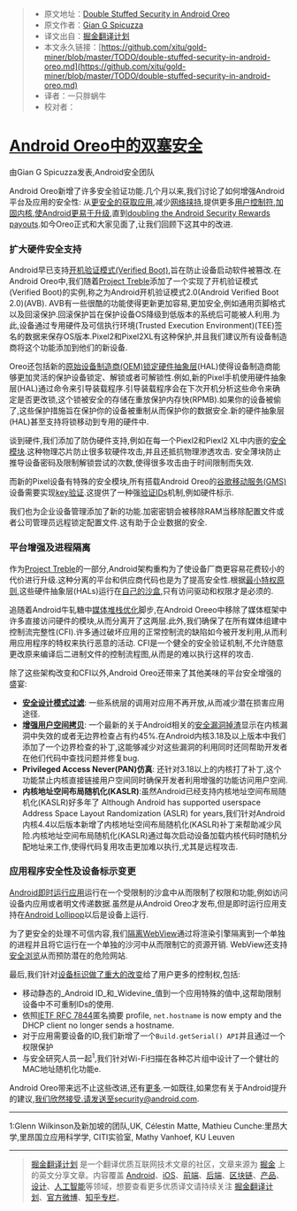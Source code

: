 > * 原文地址：[Double Stuffed Security in Android Oreo](https://android-developers.googleblog.com/2017/12/double-stuffed-security-in-android-oreo.html)
> * 原文作者：[Gian G Spicuzza](https://android-developers.googleblog.com/2017/12/double-stuffed-security-in-android-oreo.html)
> * 译文出自：[掘金翻译计划](https://github.com/xitu/gold-miner)
> * 本文永久链接：[https://github.com/xitu/gold-miner/blob/master/TODO/double-stuffed-security-in-android-oreo.md](https://github.com/xitu/gold-miner/blob/master/TODO/double-stuffed-security-in-android-oreo.md)
> * 译者：一只胖蜗牛
> * 校对者：

# [Android Oreo中的双塞安全](https://android-developers.googleblog.com/2017/12/double-stuffed-security-in-android-oreo.html)

由Gian G Spicuzza发表,Android安全团队

Android Oreo新增了许多安全验证功能.几个月以来,我们讨论了如何增强Android平台及应用的安全性: 从[更安全的获取应用](https://android-developers.googleblog.com/2017/08/making-it-safer-to-get-apps-on-android-o.html),减少[网络挟持](https://android-developers.googleblog.com/2017/04/android-o-to-drop-insecure-tls-version.html),提供更多[用户控制符](https://android-developers.googleblog.com/2017/04/changes-to-device-identifiers-in.html),[加固内核](https://android-developers.googleblog.com/2017/08/hardening-kernel-in-android-oreo.html),[使Android更易于升级](https://android-developers.googleblog.com/2017/07/shut-hal-up.html),直到[doubling the Android Security Rewards payouts](https://android-developers.googleblog.com/2017/06/2017-android-security-rewards.html).如今Oreo正式和大家见面了,让我们回顾下这其中的改进.  

### 扩大硬件安全支持

Android早已支持[开机验证模式(Verified Boot)](https://source.android.com/security/verifiedboot/),旨在防止设备启动软件被篡改.在Android Oreo中,我们随着[Project Treble](https://source.android.com/devices/architecture/treble)添加了一个实现了开机验证模式(Verified Boot)的实例,称之为Android开机验证模式2.0(Android Verified Boot 2.0)(AVB). AVB有一些很酷的功能使得更新更加容易,更加安全,例如通用页脚格式以及回滚保护.回滚保护旨在保护设备OS降级到低版本的系统后可能被人利用.为此,设备通过专用硬件及可信执行环境(Trusted Execution Environment)(TEE)签名的数据来保存OS版本.Pixel2和Pixel2XL有这种保护,并且我们建议所有设备制造商将这个功能添加到他们的新设备.

Oreo还包括新的[原始设备制造商(OEM)锁定硬件抽象层](https://android-review.googlesource.com/#/c/platform/hardware/interfaces/+/527086/-1..1/oemlock/1.0/IOemLock.hal)(HAL)使得设备制造商能够更加灵活的保护设备锁定、解锁或者可解锁性.例如,新的Pixel手机使用硬件抽象层(HAL)通过命令来引导装载程序.引导装载程序会在下次开机分析这些命令来确定是否更改锁,这个锁被安全的存储在重放保护内存快(RPMB).如果你的设备被偷了,这些保护措施旨在保护你的设备被重制从而保护你的数据安全.新的硬件抽象层(HAL)甚至支持将锁移动到专用的硬件中.

谈到硬件,我们添加了防伪硬件支持,例如在每一个Piexl2和Piexl2 XL中内嵌的[安全模块](https://android-developers.googleblog.com/2017/11/how-pixel-2s-security-module-delivers.html).这种物理芯片防止很多软硬件攻击,并且还抵抗物理渗透攻击. 安全薄块防止推导设备密码及限制解锁尝试的次数,使得很多攻击由于时间限制而失效.

而新的Pixel设备有特殊的安全模块,所有搭载Android Oreo的[谷歌移动服务(GMS)](https://www.android.com/gms/)设备需要实现[key验证](https://android-developers.googleblog.com/2017/09/keystore-key-attestation.html).这提供了一种强[验证IDs](https://source.android.com/security/keystore/attestation#id-attestation)机制,例如硬件标示.

我们也为企业设备管理添加了新的功能.加密密钥会被移除RAM当移除配置文件或者公司管理员远程锁定配置文件.这有助于企业数据的安全.

### 平台增强及进程隔离

作为[Project Treble](https://android-developers.googleblog.com/2017/05/here-comes-treble-modular-base-for.html)的一部分,Android架构重构为了使设备厂商更容易花费较小的代价进行升级.这种分离的平台和供应商代码也是为了提高安全性.根据[最小特权原则](https://en.wikipedia.org/wiki/Principle_of_least_privilege),这些硬件抽象层(HALs)运行在[自己的沙盒](https://android-developers.googleblog.com/2017/07/shut-hal-up.html),只有访问驱动和权限才是必须的.

追随着Android牛轧糖中[媒体堆栈优化](https://android-developers.googleblog.com/2016/05/hardening-media-stack.html)脚步,在Android Oreeo中移除了媒体框架中许多直接访问硬件的模块,从而分离开了这两层.此外,我们确保了在所有媒体组建中控制流完整性(CFI).许多通过破坏应用的正常控制流的缺陷如今被开发利用,从而利用应用程序的特权来执行恶意的活动. CFI是一个健全的安全验证机制,不允许随意更改原来编译后二进制文件的控制流程图,从而是的难以执行这样的攻击.

除了这些架构改变和CFI以外,Android Oreo还带来了其他美味的平台安全增强的盛宴:

* **[安全设计模式过滤](https://android-developers.googleblog.com/2017/07/seccomp-filter-in-android-o.html)**: 一些系统层的调用对应用不再开放,从而减少潜在损害应用途径.
* **[增强用户空间拷贝](https://lwn.net/Articles/695991/)**: 一个最新的关于Android相关的[安全漏洞掉渣](https://events.linuxfoundation.org/sites/events/files/slides/Android-%20protecting%20the%20kernel.pdf)显示在内核漏洞中失效的或者无边界检查占有约45%.在Android内核3.18及以上版本中我们添加了一个边界检查的补丁,这能够减少对这些漏洞的利用同时还同帮助开发者在他们代码中查找问题并修复bug.
* **Privileged Access Never(PAN)仿真**: 还针对3.18以上的内核打了补丁,这个功能禁止内核直接链接用户空间同时确保开发者利用增强的功能访问用户空间.
* **内核地址空间布局随机化(KASLR)**:虽然Android已经支持内核地址空间布局随机化(KASLR)好多年了 Although Android has supported userspace Address Space Layout Randomization (ASLR) for years,我们针对Android内核4.4以后版本新增了内核地址空间布局随机化(KASLR)补丁来帮助减少风险.内核地址空间布局随机化(KASLR)通过每次启动设备加载内核代码时随机分配地址来工作,使得代码复用攻击更加难以执行,尤其是远程攻击.

### 应用程序安全性及设备标示变更

[Android即时运行应用](https://developer.android.com/topic/instant-apps/index.html)运行在一个受限制的沙盒中从而限制了权限和功能,例如访问设备内应用或者明文传递数据.虽然是从Android Oreo才发布,但是即时运行应用支持在[Android Lollipop](https://www.android.com/versions/lollipop-5-0/)以后是设备上运行.

为了更安全的处理不可信内容,我们[隔离WebView](https://android-developers.googleblog.com/2017/06/whats-new-in-webview-security.html)通过将渲染引擎隔离到一个单独的进程并且将它运行在一个单独的沙河中从而限制它的资源开销. WebView还支持[安全浏览](https://safebrowsing.google.com/)从而预防潜在的危险网站.

最后,我们针对[设备标识做了重大的改变](https://android-developers.googleblog.com/2017/04/changes-to-device-identifiers-in.html)给了用户更多的控制权,包括:

* 移动静态的_Android ID_和_Widevine_值到一个应用特殊的值中,这帮助限制设备中不可重制IDs的使用.
* 依照[IETF RFC 7844](https://tools.ietf.org/html/rfc7844#section-3.7)匿名摘要 profile, `net.hostname` is now empty and the DHCP client no longer sends a hostname.
* 对于应用需要设备的ID,我们新增了一个`Build.getSerial() API`并且通过一个权限保护
* 与安全研究人员一起<sup>1</sup>,我们针对Wi-Fi扫描在各种芯片组中设计了一个健壮的MAC地址随机化功能e.

Android Oreo带来远不止这些改进,还有[更多](https://www.android.com/versions/oreo-8-0/).一如既往,如果您有关于Android提升的建议,我们欣然接受.请发送至security@android.com.

---

1:Glenn Wilkinson及新加坡的团队,UK, Célestin Matte, Mathieu Cunche:里昂大学,里昂国立应用科学学, CITI实验室, Mathy Vanhoef, KU Leuven

---

> [掘金翻译计划](https://github.com/xitu/gold-miner) 是一个翻译优质互联网技术文章的社区，文章来源为 [掘金](https://juejin.im) 上的英文分享文章。内容覆盖 [Android](https://github.com/xitu/gold-miner#android)、[iOS](https://github.com/xitu/gold-miner#ios)、[前端](https://github.com/xitu/gold-miner#前端)、[后端](https://github.com/xitu/gold-miner#后端)、[区块链](https://github.com/xitu/gold-miner#区块链)、[产品](https://github.com/xitu/gold-miner#产品)、[设计](https://github.com/xitu/gold-miner#设计)、[人工智能](https://github.com/xitu/gold-miner#人工智能)等领域，想要查看更多优质译文请持续关注 [掘金翻译计划](https://github.com/xitu/gold-miner)、[官方微博](http://weibo.com/juejinfanyi)、[知乎专栏](https://zhuanlan.zhihu.com/juejinfanyi)。
